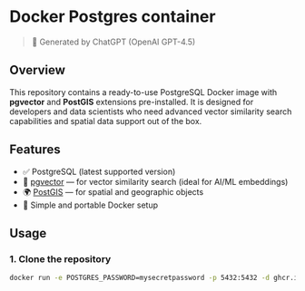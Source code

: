 # Docker Postgres container

> 🧠 Generated by ChatGPT (OpenAI GPT-4.5)

## Overview

This repository contains a ready-to-use PostgreSQL Docker image with **pgvector** and **PostGIS** extensions pre-installed. It is designed for developers and data scientists who need advanced vector similarity search capabilities and spatial data support out of the box.

## Features

- ✅ PostgreSQL (latest supported version)
- 🔢 [pgvector](https://github.com/pgvector/pgvector) — for vector similarity search (ideal for AI/ML embeddings)
- 🌍 [PostGIS](https://postgis.net/) — for spatial and geographic objects
- 🐳 Simple and portable Docker setup

## Usage

### 1. Clone the repository

```bash
docker run -e POSTGRES_PASSWORD=mysecretpassword -p 5432:5432 -d ghcr.io/sajtiii/docker-postgres
```